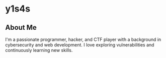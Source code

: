 #  y1s4s 

## About Me
I'm a passionate programmer, hacker, and CTF player with a background in cybersecurity and web development. I love exploring vulnerabilities and continuously learning new skills.


